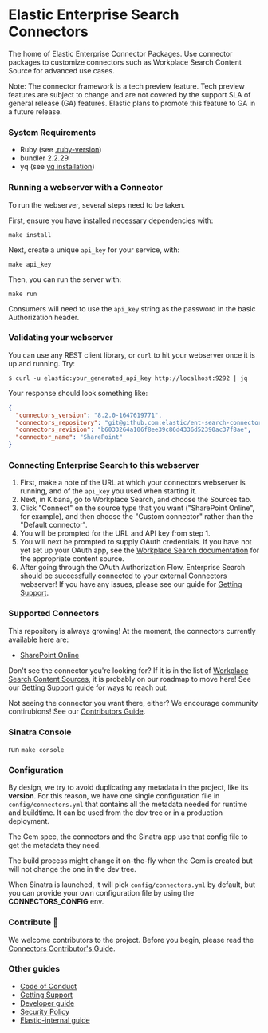# Elastic Enterprise Search Connectors 
The home of Elastic Enterprise Connector Packages. 
Use connector packages to customize connectors such as Workplace Search Content Source for advanced use cases. 

Note: The connector framework is a tech preview feature. Tech preview features are subject to change and are not covered by the support SLA of general release (GA) features. Elastic plans to promote this feature to GA in a future release.


### System Requirements
- Ruby (see [.ruby-version](.ruby-version))
- bundler 2.2.29
- yq (see [yq installation](https://github.com/mikefarah/yq#install))

### Running a webserver with a Connector
To run the webserver, several steps need to be taken.

First, ensure you have installed necessary dependencies with:
```shell
make install
```

Next, create a unique `api_key` for your service, with:
```shell
make api_key
```

Then, you can run the server with:
```shell
make run
```

Consumers will need to use the `api_key` string as the password in
the basic Authorization header.

### Validating your webserver
You can use any REST client library, or `curl` to hit your webserver once it is up and running. Try:

```shell
$ curl -u elastic:your_generated_api_key http://localhost:9292 | jq
```

Your response should look something like:
```json
{
  "connectors_version": "8.2.0-1647619771",
  "connectors_repository": "git@github.com:elastic/ent-search-connectors.git",
  "connectors_revision": "b6033264a106f8ee39c86d4336d52390ac37f8ae",
  "connector_name": "SharePoint"
}
```


### Connecting Enterprise Search to this webserver

1. First, make a note of the URL at which your connectors webserver is running, and of the `api_key` you used when starting it.
1. Next, in Kibana, go to Workplace Search, and choose the Sources tab.
1. Click "Connect" on the source type that you want ("SharePoint Online", for example), and then choose the "Custom connector" rather than the "Default connector".
1. You will be prompted for the URL and API key from step 1.
1. You will next be prompted to supply OAuth credentials. If you have not yet set up your OAuth app, see the [Workplace Search documentation](https://www.elastic.co/guide/en/workplace-search/current/workplace-search-content-sources.html) for the appropriate content source.
1. After going through the OAuth Authorization Flow, Enterprise Search should be successfully connected to your external Connectors webserver! If you have any issues, please see our guide for [Getting Support](./docs/SUPPORT.md).

### Supported Connectors
This repository is always growing! At the moment, the connectors currently available here are:

- [SharePoint Online](https://www.elastic.co/guide/en/workplace-search/current/sharepoint-online-external.html)

Don't see the connector you're looking for? If it is in the list of [Workplace Search Content Sources](https://www.elastic.co/guide/en/workplace-search/current/workplace-search-content-sources.html), it is probably on our roadmap to move here! See our [Getting Support](./docs/SUPPORT.md) guide for ways to reach out.

Not seeing the connector you want there, either? We encourage community contirubions! See our [Contributors Guide](./docs/CONTRIBUTING.md).

### Sinatra Console
run `make console`

### Configuration

By design, we try to avoid duplicating any metadata in the project, like its
**version**. For this reason, we have one single configuration file in
`config/connectors.yml` that contains all the metadata needed for runtime and
buildtime. It can be used from the dev tree or in a production deployment.

The Gem spec, the connectors and the Sinatra app use that config file to get
the metadata they need.

The build process might change it on-the-fly when the Gem is created but will
not change the one in the dev tree.

When Sinatra is launched, it will pick `config/connectors.yml` by default, 
but you can provide your own configuration file by using the **CONNECTORS_CONFIG** env.

### Contribute 🚀
We welcome contributors to the project. Before you begin, please read the [Connectors Contributor's Guide](./docs/CONTRIBUTING.md).

### Other guides

- [Code of Conduct](https://www.elastic.co/community/codeofconduct)
- [Getting Support](./docs/SUPPORT.md)
- [Developer guide](./docs/DEVELOPING.md)
- [Security Policy](./docs/SECURITY.md)
- [Elastic-internal guide](./docs/INTERNAL.md)
